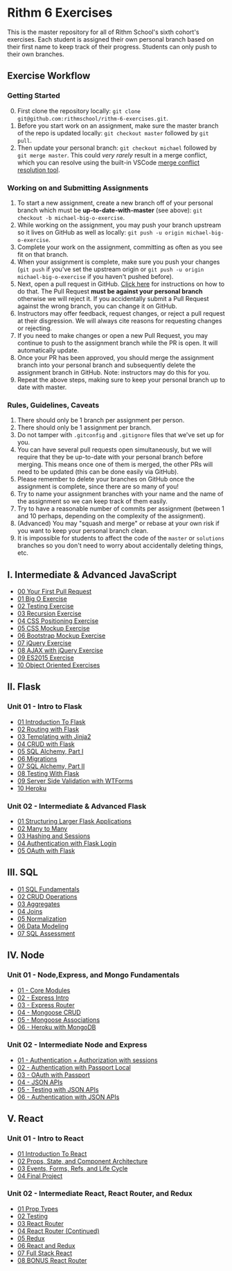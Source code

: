 # Rithm 6 Exercises

This is the master repository for all of Rithm School's sixth cohort's exercises.
Each student is assigned their own personal branch based on their first name to keep track of their progress.
Students can only push to their own branches.

## Exercise Workflow

### Getting Started

0.  First clone the repository locally: `git clone git@github.com:rithmschool/rithm-6-exercises.git`.
1.  Before you start work on an assignment, make sure the master branch of the repo is updated locally: `git checkout master` followed by `git pull`.
1.  Then update your personal branch: `git checkout michael` followed by `git merge master`. This could _very rarely_ result in a merge conflict, which you can resolve using the built-in VSCode [merge conflict resolution tool](https://code.visualstudio.com/docs/editor/versioncontrol#_merge-conflicts).

### Working on and Submitting Assignments

1.  To start a new assignment, create a new branch off of your personal branch which must be **up-to-date-with-master** (see above): `git checkout -b michael-big-o-exercise`.
1.  While working on the assignment, you may push your branch upstream so it lives on GitHub as well as locally: `git push -u origin michael-big-o-exercise`.
1.  Complete your work on the assignment, committing as often as you see fit on that branch.
1.  When your assignment is complete, make sure you push your changes (`git push` if you've set the upstream origin or `git push -u origin michael-big-o-exercise` if you haven't pushed before).
1.  Next, open a pull request in GitHub. [Click here](https://help.github.com/articles/creating-a-pull-request/) for instructions on how to do that. The Pull Request **must be against your personal branch** otherwise we will reject it. If you accidentally submit a Pull Request against the wrong branch, you can change it on GitHub.
1.  Instructors may offer feedback, request changes, or reject a pull request at their disgression. We will always cite reasons for requesting changes or rejecting.
1.  If you need to make changes or open a new Pull Request, you may continue to push to the assignment branch while the PR is open. It will automatically update.
1.  Once your PR has been approved, you should merge the assignment branch into your personal branch and subsequently delete the assignment branch in GitHub. Note: instructors may do this for you.
1.  Repeat the above steps, making sure to keep your personal branch up to date with master.

### Rules, Guidelines, Caveats

1.  There should only be 1 branch per assignment per person.
1.  There should only be 1 assignment per branch.
1.  Do not tamper with `.gitconfig` and `.gitignore` files that we've set up for you.
1.  You can have several pull requests open simultaneously, but we will require that they be up-to-date with your personal branch before merging. This means once one of them is merged, the other PRs will need to be updated (this can be done easily via GitHub).
1.  Please remember to delete your branches on GitHub once the assignment is complete, since there are so many of you!
1.  Try to name your assignment branches with your name and the name of the assignment so we can keep track of them easily.
1.  Try to have a reasonable number of commits per assignment (between 1 and 10 perhaps, depending on the complexity of the assignment).
1.  (Advanced) You may "squash and merge" or rebase at your own risk if you want to keep your personal branch clean.
1.  It is impossible for students to affect the code of the `master` or `solutions` branches so you don't need to worry about accidentally deleting things, etc.

## I. Intermediate & Advanced JavaScript

* [00 Your First Pull Request](./intermediate-js/00-first-pull-request)
* [01 Big O Exercise](./intermediate-js/01-big-o)
* [02 Testing Exercise](./intermediate-js/02-testing)
* [03 Recursion Exercise](./intermediate-js/03-recursion)
* [04 CSS Positioning Exercise](./intermediate-js/04-css-positioning)
* [05 CSS Mockup Exercise](./intermediate-js/05-css-mocks)
* [06 Bootstrap Mockup Exercise](./intermediate-js/06-bootstrap-mocks)
* [07 jQuery Exercise](./intermediate-js/07-jquery)
* [08 AJAX with jQuery Exercise](./intermediate-js/08-ajax-jquery)
* [09 ES2015 Exercise](./intermediate-js/09-es2015)
* [10 Object Oriented Exercises](./intermediate-js/10-oop)

## II. Flask

### Unit 01 - Intro to Flask

* [01 Introduction To Flask](./flask/Unit-01/01-flask-intro)
* [02 Routing with Flask](./flask/Unit-01/02-flask-routing)
* [03 Templating with Jinja2](./flask/Unit-01/03-templating)
* [04 CRUD with Flask](./flask/Unit-01/04-flask-crud)
* [05 SQL Alchemy, Part I](./flask/Unit-01/05-sql-alchemy-1)
* [06 Migrations](./flask/Unit-01/06-migrations)
* [07 SQL Alchemy, Part II](./flask/Unit-01/07-sql-alchemy-2)
* [08 Testing With Flask](./flask/Unit-01/08-testing)
* [09 Server Side Validation with WTForms](./flask/Unit-01/09-forms)
* [10 Heroku](./flask/Unit-01/10-heroku)

### Unit 02 - Intermediate & Advanced Flask

* [01 Structuring Larger Flask Applications](./flask/Unit-02/01-blueprints)
* [02 Many to Many](./flask/Unit-02/02-many-to-many)
* [03 Hashing and Sessions](./flask/Unit-02/03-hashing-sessions)
* [04 Authentication with Flask Login](./flask/Unit-02/04-flask-login)
* [05 OAuth with Flask](./flask/Unit-02/05-oauth)

## III. SQL

* [01 SQL Fundamentals](./sql/01-fundamentals.md)
* [02 CRUD Operations](./sql/02-crud_operators.md)
* [03 Aggregates](./sql/03-aggregates.md)
* [04 Joins](./sql/04-joins.md)
* [05 Normalization](./sql/05-normalization.md)
* [06 Data Modeling](./sql/06-modeling.md)
* [07 SQL Assessment](./sql/07-assessment.md)

## IV. Node

### Unit 01 - Node,Express, and Mongo Fundamentals

* [01 - Core Modules](./node/Unit-01/01-core_modules.md)
* [02 - Express Intro](./node/Unit-01/02-express_intro.md)
* [03 - Express Router](./node/Unit-01/03-express_router.md)
* [04 - Mongoose CRUD](./node/Unit-01/04-mongoose_crud.md)
* [05 - Mongoose Associations](./node/Unit-01/05-mongoose_associations.md)
* [06 - Heroku with MongoDB](./node/Unit-01/06-heroku_with_mongodb.md)

### Unit 02 - Intermediate Node and Express

* [01 - Authentication + Authorization with sessions](./node/Unit-02/01-cookies_sessions_auth.md)
* [02 - Authentication with Passport Local](./node/Unit-02/02-passport.md)
* [03 - OAuth with Passport](./node/Unit-02/03-oauth.md)
* [04 - JSON APIs](./node/Unit-02/04-json_apis.md)
* [05 - Testing with JSON APIs](./node/Unit-02/05-testing_apis.md)
* [06 - Authentication with JSON APIs](./node/Unit-02/06-json_apis_auth.md)

## V. React

### Unit 01 - Intro to React

* [01 Introduction To React](./react/Unit-01/01-introduction-to-react)
* [02 Props, State, and Component Architecture](./react/Unit-01/02-props-state-component-architecture)
* [03 Events, Forms, Refs, and Life Cycle](./react/Unit-01/03-events-forms-refs-life-cycle)
* [04 Final Project](./react/Unit-01/04-final-project)

### Unit 02 - Intermediate React, React Router, and Redux

* [01 Prop Types](./react/Unireact/t-02/02-prop-types)
* [02 Testing](./react/Unit-02/02-testing)
* [03 React Router](./react/Unit-02/03-react-router)
* [04 React Router (Continued)](./react/Unit-02/04-react-router-continued)
* [05 Redux](./react/Unit-02/05-redux)
* [06 React and Redux](./react/Unit-02/06-react-redux)
* [07 Full Stack React](./react/Unit-02/07-full-stack-react)
* [08 BONUS React Router](./react/Unit-02/08-bonus-react-router)
